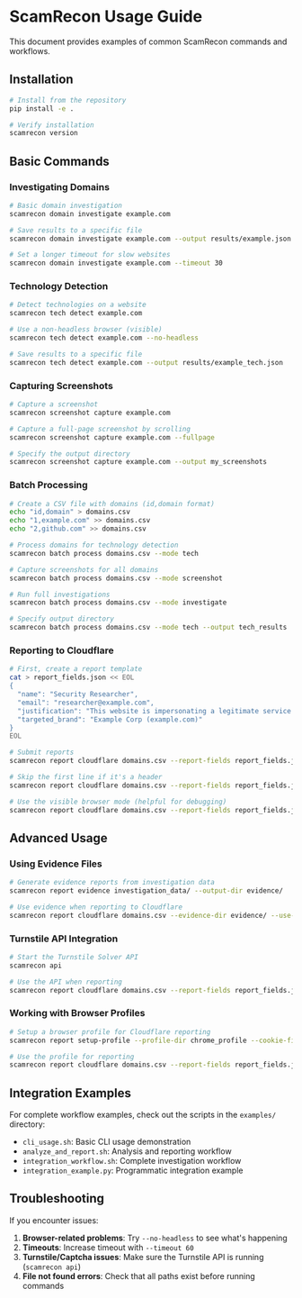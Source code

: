 # ScamRecon Usage Guide

This document provides examples of common ScamRecon commands and workflows.

## Installation

```bash
# Install from the repository
pip install -e .

# Verify installation
scamrecon version
```

## Basic Commands

### Investigating Domains

```bash
# Basic domain investigation
scamrecon domain investigate example.com

# Save results to a specific file
scamrecon domain investigate example.com --output results/example.json

# Set a longer timeout for slow websites
scamrecon domain investigate example.com --timeout 30
```

### Technology Detection

```bash
# Detect technologies on a website
scamrecon tech detect example.com

# Use a non-headless browser (visible)
scamrecon tech detect example.com --no-headless

# Save results to a specific file
scamrecon tech detect example.com --output results/example_tech.json
```

### Capturing Screenshots

```bash
# Capture a screenshot
scamrecon screenshot capture example.com

# Capture a full-page screenshot by scrolling
scamrecon screenshot capture example.com --fullpage

# Specify the output directory
scamrecon screenshot capture example.com --output my_screenshots
```

### Batch Processing

```bash
# Create a CSV file with domains (id,domain format)
echo "id,domain" > domains.csv
echo "1,example.com" >> domains.csv
echo "2,github.com" >> domains.csv

# Process domains for technology detection
scamrecon batch process domains.csv --mode tech

# Capture screenshots for all domains
scamrecon batch process domains.csv --mode screenshot

# Run full investigations
scamrecon batch process domains.csv --mode investigate

# Specify output directory
scamrecon batch process domains.csv --mode tech --output tech_results
```

### Reporting to Cloudflare

```bash
# First, create a report template
cat > report_fields.json << EOL
{
  "name": "Security Researcher",
  "email": "researcher@example.com",
  "justification": "This website is impersonating a legitimate service and attempting to steal user credentials.",
  "targeted_brand": "Example Corp (example.com)"
}
EOL

# Submit reports
scamrecon report cloudflare domains.csv --report-fields report_fields.json

# Skip the first line if it's a header
scamrecon report cloudflare domains.csv --report-fields report_fields.json --skip 1

# Use the visible browser mode (helpful for debugging)
scamrecon report cloudflare domains.csv --report-fields report_fields.json --no-headless
```

## Advanced Usage

### Using Evidence Files

```bash
# Generate evidence reports from investigation data
scamrecon report evidence investigation_data/ --output-dir evidence/

# Use evidence when reporting to Cloudflare
scamrecon report cloudflare domains.csv --evidence-dir evidence/ --use-evidence
```

### Turnstile API Integration

```bash
# Start the Turnstile Solver API
scamrecon api

# Use the API when reporting
scamrecon report cloudflare domains.csv --report-fields report_fields.json --use-turnstile-api
```

### Working with Browser Profiles

```bash
# Setup a browser profile for Cloudflare reporting
scamrecon report setup-profile --profile-dir chrome_profile --cookie-file cookies.pkl

# Use the profile for reporting
scamrecon report cloudflare domains.csv --report-fields report_fields.json --profile-dir chrome_profile --cookie-file cookies.pkl
```

## Integration Examples

For complete workflow examples, check out the scripts in the `examples/` directory:

- `cli_usage.sh`: Basic CLI usage demonstration
- `analyze_and_report.sh`: Analysis and reporting workflow
- `integration_workflow.sh`: Complete investigation workflow
- `integration_example.py`: Programmatic integration example

## Troubleshooting

If you encounter issues:

1. **Browser-related problems**: Try `--no-headless` to see what's happening
2. **Timeouts**: Increase timeout with `--timeout 60`
3. **Turnstile/Captcha issues**: Make sure the Turnstile API is running (`scamrecon api`)
4. **File not found errors**: Check that all paths exist before running commands